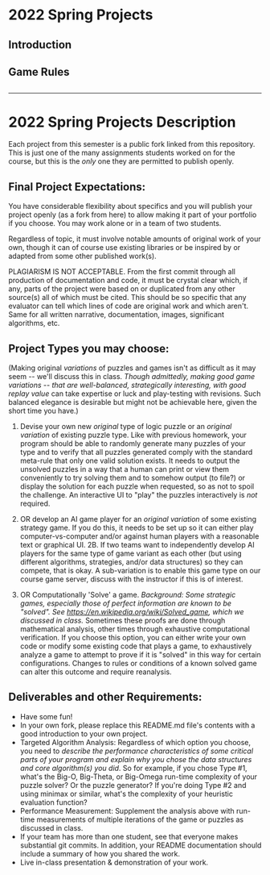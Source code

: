# 2022 Spring Projects
## Introduction

## Game Rules

## 


----
# 2022 Spring Projects Description

Each project from this semester is a public fork linked from this repository.  This is just one of the many assignments students worked on for the course, but this is the *only* one they are permitted to publish openly.

## Final Project Expectations:

You have considerable flexibility about specifics and you will publish your project openly (as a fork from here) to allow making it part of your portfolio if you choose.  You may work alone or in a team of two students. 

Regardless of topic, it must involve notable amounts of original work of your own, though it can of course use existing libraries or be inspired by or adapted from some other published work(s). 

PLAGIARISM IS NOT ACCEPTABLE. From the first commit through all production of documentation and code, it must be crystal clear which, if any, parts of the project were based on or duplicated from any other source(s) all of which must be cited.  This should be so specific that any evaluator can tell which lines of code are original work and which aren't.  Same for all written narrative, documentation, images, significant algorithms, etc.

## Project Types you may choose:

(Making original _variations_ of puzzles and games isn't as difficult as it may seem -- we'll discuss this in class. _Though admittedly, making *good* game variations -- that are well-balanced, strategically interesting, with good replay value_ can take expertise or luck and play-testing with revisions.  Such balanced elegance is desirable but might not be achievable here, given the short time you have.)

1. Devise your own new _original_ type of logic puzzle or an _original variation_ of existing puzzle type. Like with previous homework, your program should be able to randomly generate many puzzles of your type and to verify that all puzzles generated comply with the standard meta-rule that only one valid solution exists. It needs to output the unsolved puzzles in a way that a human can print or view them conveniently to try solving them and to somehow output (to file?) or display the solution for each puzzle when requested, so as not to spoil the challenge. An interactive UI to "play" the puzzles interactively is *not* required.

2. OR develop an AI game player for an _original variation_ of some existing strategy game.  If you do this, it needs to be set up so it can either play computer-vs-computer and/or against human players with a reasonable text or graphical UI. 2B. If two teams want to independently develop AI players for the same type of game variant as each other (but using different algorithms, strategies, and/or data structures) so they can compete, that is okay.  A sub-variation is to enable this game type on our course game server, discuss with the instructor if this is of interest.

3. OR Computationally 'Solve' a game.  _Background: Some strategic games, especially those of perfect information are known to be "solved". See https://en.wikipedia.org/wiki/Solved_game, which we discussed in class._  Sometimes these proofs are done through mathematical analysis, other times through exhaustive computational verification. If you choose this option, you can either write your own code or modify some existing code that plays a game, to exhaustively analyze a game to attempt to prove if it is "solved" in this way for certain configurations. Changes to rules or conditions of a known solved game can alter this outcome and require reanalysis.


## Deliverables and other Requirements:

* Have some fun!
* In your own fork, please replace this README.md file's contents with a good introduction to your own project. 
* Targeted Algorithm Analysis:  Regardless of which option you choose, you need to _describe the performance characteristics of some critical parts of your program and explain why you chose the data structures and core algorithm(s) you did_. So for example, if you chose Type #1, what's the Big-O, Big-Theta, or Big-Omega run-time complexity of your puzzle solver? Or the puzzle generator? If you're doing Type #2 and using minimax or similar, what's the complexity of your heuristic evaluation function?  
* Performance Measurement: Supplement the analysis above with run-time measurements of multiple iterations of the game or puzzles as discussed in class.
* If your team has more than one student, see that everyone makes substantial git commits. In addition, your README documentation should include a summary of how you shared the work.
* Live in-class presentation & demonstration of your work.
